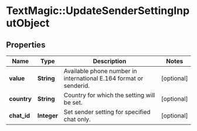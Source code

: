 # TextMagic::UpdateSenderSettingInputObject

## Properties
Name | Type | Description | Notes
------------ | ------------- | ------------- | -------------
**value** | **String** | Available phone number in international E.164 format or senderid. | [optional] 
**country** | **String** | Country for which the setting will be set. | [optional] 
**chat_id** | **Integer** | Set sender setting for specified chat only. | [optional] 


